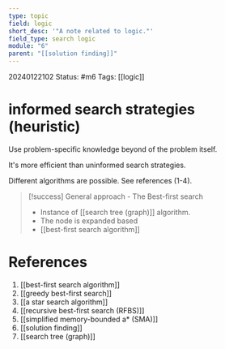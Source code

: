```yaml
---
type: topic
field: logic
short_desc: '"A note related to logic."'
field_type: search logic
module: "6"
parent: "[[solution finding]]"
---
```


20240122102
Status: #m6
Tags: [[logic]]

# informed search strategies (heuristic)

Use problem-specific knowledge beyond of the problem itself.

It's more efficient than uninformed search strategies.

Different algorithms are possible. See references (1-4).

>[!success] General approach - The Best-first search
>- Instance of [[search tree (graph)]] algorithm.
>- The node is expanded based
>- [[best-first search algorithm]]

# References

1. [[best-first search algorithm]]
2. [[greedy best-first search]]
3. [[a star search algorithm]]
4. [[recursive best-first search (RFBS)]]
5. [[simplified memory-bounded a* (SMA)]]
6. [[solution finding]]
7. [[search tree (graph)]]